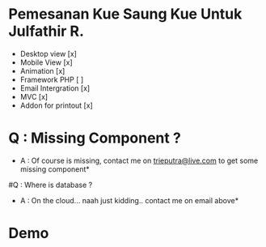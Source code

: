 # Pemesanan Kue Saung Kue Untuk Julfathir R.
* Desktop view       [x]
* Mobile View        [x]
* Animation          [x]
* Framework PHP      [ ]
* Email Intergration [x]
* MVC 							 [x]
* Addon for printout [x]

# Q : Missing Component ?
* A : Of course is missing, contact me on trieputra@live.com to get some missing component*

#Q : Where is database ?
* A	: On the cloud... naah just kidding.. contact me on email above*

# Demo
